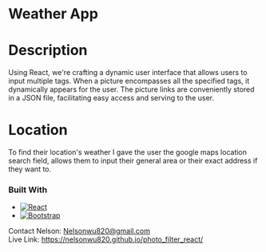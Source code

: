 # Weather App

# Description
Using React, we're crafting a dynamic user interface that allows users to input multiple tags. When a picture encompasses all the specified tags, it dynamically appears for the user. The picture links are conveniently stored in a JSON file, facilitating easy access and serving to the user.

# Location
To find their location's weather I gave the user the google maps location search field, allows them to input their general area or their exact address if they want to.

### Built With

* [![React][React.js]][React-url]
* [![Bootstrap][Bootstrap.com]][Bootstrap-url]

Contact
Nelson: Nelsonwu820@gmail.com <br />
Live Link: https://nelsonwu820.github.io/photo_filter_react/

<!-- MARKDOWN LINKS & IMAGES -->
[React.js]: https://img.shields.io/badge/React-20232A?style=for-the-badge&logo=react&logoColor=61DAFB
[React-url]: https://reactjs.org/
[Bootstrap.com]: https://img.shields.io/badge/Bootstrap-563D7C?style=for-the-badge&logo=bootstrap&logoColor=white
[Bootstrap-url]: https://getbootstrap.com
